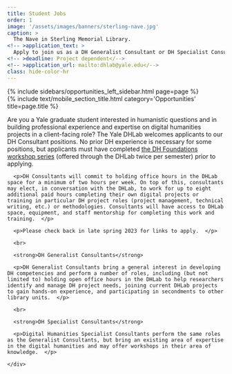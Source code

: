 ```yaml
---
title: Student Jobs
order: 1
image: '/assets/images/banners/sterling-nave.jpg'
caption: >
  The Nave in Sterling Memorial Library.
<!-- >application_text: >
  Apply to join us as a DH Generalist Consultant or DH Specialist Consultant. Application links will be available in late spring 2023.</-->
<!-- >deadline: Project dependent</-->
<!-- >application_url: mailto:dhlab@yale.edu</-->
class: hide-color-hr
---
```

<div class='center-column'>
  <div class='two-column-container one-third-width top-text'>
    <div class='left-column'>
      {% include sidebars/opportunities_left_sidebar.html page=page %}
    </div>
    <div class='right-column'>
      {% include text/mobile_section_title.html
        category='Opportunities'
        title=page.title
      %}
      <p>Are you a Yale graduate student interested in humanistic questions and in building professional experience and expertise on digital humanities projects in a client-facing role? The Yale DHLab welcomes applicants to our DH Consultant positions. No prior DH experience is necessary for some positions, but applicants must have completed <a href='https://dhlab.yale.edu/resources/workshops.html' target='_blank'>the DH Foundations workshop series</a> (offered through the DHLab twice per semester) prior to applying.  </p>

      <p>DH Consultants will commit to holding office hours in the DHLab space for a minimum of two hours per week. On top of this, consultants may elect, in conversation with the DHLab, to work for up to eight additional paid hours completing their own digital projects or training in particular DH project roles (project management, technical writing, etc.) or methodologies. Consultants will have access to DHLab space, equipment, and staff mentorship for completing this work and training.  </p>

      <p>Please check back in late spring 2023 for links to apply.  </p>

      <br>

      <strong>DH Generalist Consultants</strong>

      <p>DH Generalist Consultants bring a general interest in developing DH competencies and perform a number of roles, including (but not limited to) holding open office hours in the DHLab to help researchers identify and manage DH project needs, joining current DHLab projects to gain hands-on experience, and participating in secondments to other library units.  </p>
      
      <br>

      <strong>DH Specialist Consultants</strong>

      <p>Digital Humanities Specialist Consultants perform the same roles as the Generalist Consultants, but bring an existing area of expertise in the digital humanities and may offer workshops in their area of knowledge.  </p>

    </div>
  </div>
</div>
